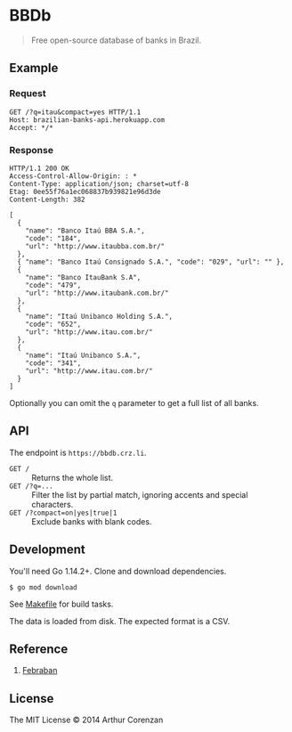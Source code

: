 # BBDb

> Free open-source database of banks in Brazil.

## Example

### Request

```
GET /?q=itau&compact=yes HTTP/1.1
Host: brazilian-banks-api.herokuapp.com
Accept: */*
```

### Response

```
HTTP/1.1 200 OK
Access-Control-Allow-Origin: : *
Content-Type: application/json; charset=utf-8
Etag: 0ee55f76a1ec068837b939821e96d3de
Content-Length: 382

[
  {
    "name": "Banco Itaú BBA S.A.",
    "code": "184",
    "url": "http://www.itaubba.com.br/"
  },
  { "name": "Banco Itaú Consignado S.A.", "code": "029", "url": "" },
  {
    "name": "Banco ItauBank S.A",
    "code": "479",
    "url": "http://www.itaubank.com.br/"
  },
  {
    "name": "Itaú Unibanco Holding S.A.",
    "code": "652",
    "url": "http://www.itau.com.br/"
  },
  {
    "name": "Itaú Unibanco S.A.",
    "code": "341",
    "url": "http://www.itau.com.br/"
  }
]
```

Optionally you can omit the `q` parameter to get a full list of all banks.

## API

The endpoint is `https://bbdb.crz.li`.

<dl>
  <dt><code>GET /</code></dt>
  <dd>Returns the whole list.</dd>
  <dt><code>GET /?q=...</code></dt>
  <dd>Filter the list by partial match, ignoring accents and special characters.</dd>
  <dt><code>GET /?compact=on|yes|true|1</code></dt>
  <dd>Exclude banks with blank codes.</dd>
</dl>

## Development

You'll need Go 1.14.2+. Clone and download dependencies.

```shell
$ go mod download
```

See [Makefile](Makefile) for build tasks.

The data is loaded from disk. The expected format is a CSV.

## Reference

1. [Febraban](https://portal.febraban.org.br/pagina/3164/12/pt-br/associados)

## License

The MIT License © 2014 Arthur Corenzan
